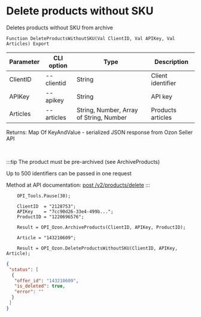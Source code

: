 ﻿---
sidebar_position: 14
---

# Delete products without SKU
 Deletes products without SKU from archive



`Function DeleteProductsWithoutSKU(Val ClientID, Val APIKey, Val Articles) Export`

  | Parameter | CLI option | Type | Description |
  |-|-|-|-|
  | ClientID | --clientid | String | Client identifier |
  | APIKey | --apikey | String | API key |
  | Articles | --articles | String, Number, Array of String, Number | Products articles |

  
  Returns:  Map Of KeyAndValue - serialized JSON response from Ozon Seller API

<br/>

:::tip
The product must be pre-archived (see ArchiveProducts)

 Up to 500 identifiers can be passed in one request

 Method at API documentation: [post /v2/products/delete](https://docs.ozon.ru/api/seller/#operation/ProductAPI_DeleteProducts)
:::
<br/>


```bsl title="Code example"
    OPI_Tools.Pause(30);

    ClientID  = "2128753";
    APIKey    = "7cc90d26-33e4-499b...";
    ProductID = "1220696576";

    Result = OPI_Ozon.ArchiveProducts(ClientID, APIKey, ProductID);

    Article = "143210609";

    Result = OPI_Ozon.DeleteProductsWithoutSKU(ClientID, APIKey, Article);
```
 



```json title="Result"
{
 "status": [
  {
   "offer_id": "143210609",
   "is_deleted": true,
   "error": ""
  }
 ]
}
```
